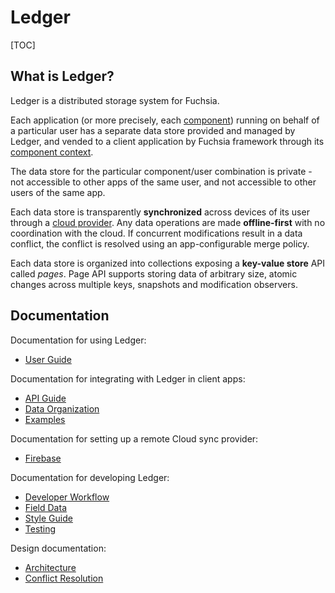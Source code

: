 # Ledger

[TOC]

## What is Ledger?

Ledger is a distributed storage system for Fuchsia.

Each application (or more precisely, each [component]) running on behalf of a
particular user has a separate data store provided and managed by Ledger, and
vended to a client application by Fuchsia framework through its [component
context].

The data store for the particular component/user combination is private - not
accessible to other apps of the same user, and not accessible to other users of
the same app.

Each data store is transparently **synchronized** across devices of its user
through a [cloud provider]. Any data operations are made **offline-first** with
no coordination with the cloud. If concurrent modifications result in a data
conflict, the conflict is resolved using an app-configurable merge policy.

Each data store is organized into collections exposing a **key-value store** API
called *pages*. Page API supports storing data of arbitrary size, atomic changes
across multiple keys, snapshots and modification observers.

## Documentation

Documentation for using Ledger:

 - [User Guide](user_guide.md)

Documentation for integrating with Ledger in client apps:

 - [API Guide](api_guide.md)
 - [Data Organization](data_organization.md)
 - [Examples](examples.md)

Documentation for setting up a remote Cloud sync provider:

 - [Firebase](firebase.md)

Documentation for developing Ledger:

 - [Developer Workflow](workflow.md)
 - [Field Data](field_data.md)
 - [Style Guide](style_guide.md)
 - [Testing](testing.md)

Design documentation:

 - [Architecture](architecture.md)
 - [Conflict Resolution](conflict_resolution.md)


[cloud provider]: https://fuchsia.googlesource.com/peridot/+/master/public/lib/cloud_provider/fidl/cloud_provider.fidl
[component]: https://fuchsia.googlesource.com/peridot/+/master/public/lib/component/fidl
[component context]: https://fuchsia.googlesource.com/peridot/+/master/public/lib/component/fidl/component_context.fidl
